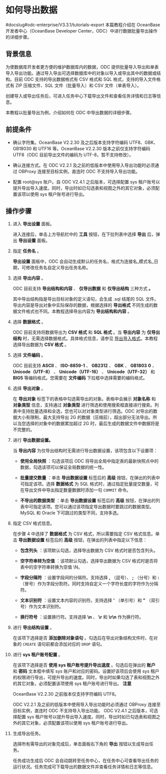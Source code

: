 如何导出数据 
===========================
#docslug#odc-enterprise/V3.3.1/tutorials-export
本篇教程介绍在 OceanBase 开发者中心（OceanBase Developer Center，ODC）中进行数据批量导出操作的详细步骤。

背景信息 
-------------------------

为使数据库开发者更方便的维护数据库内的数据，ODC 提供批量导入导出和单表导入导出功能。通过导入导出可选择数据库中的对象以导入或导出其中的数据或结构。目前 ODC 支持的导出数据格式有 CSV 格式和 SQL 格式，支持的导入文件格式有 ZIP 压缩文件、SQL 文件（批量导入）和 CSV 文件（单表导入）。

创建导入或导出任务后，可进入任务中心下载导出文件和查看任务详情和日志等信息。

本教程以批量导出为例，介绍如何在 ODC 中导出数据的详细步骤。

前提条件 
-------------------------

* 确认字符集。OceanBase V2.2.30 及之后版本支持字符编码 UTF8、GBK、GB18030 和 UTF16 等。OceanBase V2.2.30 版本之前仅支持字符编码 UTF8（ODC 目前导出文件的编码为 UTF-8，暂不支持修改）。

  

* 确认连接方式。在 ODC V2.2.1 及之前的低版本中使用导入导出功能时必须通过 OBProxy 连接至目标实例，直连时 ODC 不支持导入导出功能。

  

* 配置 root@sys 账户。自 ODC V2.4.1 之后版本，可选择配置 sys 租户账号以提升导出导入速度。同时，导出时如已勾选表和视图之外的其它对象，必须配置该项以使用 sys 租户账号进行导出。

  




操作步骤 
-------------------------

1. 进入 **导出设置** 面板。

   进入连接后，单击上方导航栏中的 **工具** 按钮，在下拉列表中选择 **导出** 后，弹出 **导出设置** 面板。
   

2. 指定 **任务名** 。

   **导出设置** 面板中，ODC 会自动生成默认的任务名，格式为连接名_模式名_日期，可修改任务名自定义导出任务名称。
   

3. 选择 **导出内容** 。

   ODC 目前支持 **导出结构和内容** 、 **仅导出数据** 和 **仅导出结构** 三种方式 **。** 

   其中导出结构指是导出目标对象的定义语句，会生成 .sql 结尾的 SQL 文件。导出内容是导出对象中实际保存的数据，根据选择的 **导出格式** 不同生成的数据文件格式也不同。本教程选择导出内容为 **导出结构和内容** 。
   

4. 选择 **数据格式** 。

   ODC 目前支持将数据导出为 **CSV 格式** 和 **SQL 格式** 。当 **导出内容** 为 **仅导出结构** 时，无需选择数据格式。具体格式信息，请参见 [导出导入格式](../7.client-odc-user-guide/5.client-odc-use-tools/1.client-odc-data-export-and-import/2.client-odc-export-and-import-formats.md)。本教程选择导出数据为 **CSV 格式** 。
   

5. 选择 **文件编码** 。

   ODC 目前支持 **ASCII** 、 **ISO-8859-1** 、 **GB2312** 、 **GBK** 、 **GB1803** **0** 、 **Unicode（UTF-8）** 、 **Unicode（UTF-16）** 、 **Unicode（UTF-32）** 和 **BIG5** 等编码格式。您需要在 **文件编码** 下拉框中选择需要的编码格式。
   

6. 选择 **导出对象** 。

   在 **导出对象** 标签下的表格中勾选需导出的对象。表格中会展示 **对象名称** 和 **对象类型** 信息，支持通过 **对象类型** 进行筛选和使用搜索框直接进行搜索。列表中支持批量选择和全选，您也可以对对象类型进行筛选。ODC 对导出的数据大小有限制，最大支持导出 2G 的数据（压缩前），超出部分无法导出。所以当您选择的对象中的数据累加超过 2G 时，最后生成的数据文件中数据将是不完整的。
   

7. 进行 **导出数据设置。** 

   当 **导出内容** 为仅导出结构时无需进行导出数据设置，该项包含以下设置项：
   * **使用全局快照** ：勾选该项后 ODC 将导出全局中指定表的最新快照点中的数据，勾选该项可以保证全局数据的统一性。

     
   
   * **批量提交数量** ：单击 **导出数据设置** 标签后的 **高级** 按钮，在弹出的列表中可指定该项。选择 **数据格式** 为 SQL 格式时，通过指定批量提交数量，可在导出文件中导出指定数量数据时添加一句 `COMMIT` 命令。

     
   
   * **不导出的数据类型** ：单击 **导出数据设置** 标签后的 **高级** 按钮，在弹出的列表中可指定该项。您可以通过该项指定导出数据时要跳过的数据类型。MySQL 和 Oracle 下可跳过的类型不同，支持多选。

     
   

   

8. 指定 CSV 格式信息。

   在步骤 4 中选择了 **数据格式** 为 CSV 格式，所以需要指定 CSV 格式信息。单击 **导出数据设置** 标签后的 **高级** 按钮，在弹出的列表中指定以下信息：
   * **包含列头** ：该项默认勾选，选择导出数据为 CSV 格式时是否包含列头。

     
   
   * **空字符串转为空值** ：该项默认勾选，选择导出数据为 CSV 格式时是否将表中的空字符串转换为空值 \\N。

     
   
   * **字段分隔符** ：设置字段间的分隔符。支持选择 **,** （逗号）、 **;** （分号）和 **:** （冒号）作为字段分割符。同时支持自定义一个字符长度的字符作为分隔符。

     
   
   * **文本识别符** ：设置文本内容的识别符。支持选择 **'** （单引号）和 **"** （双引号）作为文本识别符。

     
   
   * **换行符号** ：设置换行符。支持选择 **\\n** 、 **\\r** 和 **\\r\\n** 作为换行符。

     
   

   

9.  进行 **导出结构设置** 。

    在该项下选择是否 **添加删除对象语句** 。勾选后在导出对象结构文件时，在对象的 `CREATE` 语句前都会添加对应的 `DROP` 语句。
    

10. 进行 **sys 租户账号配置** 。

    在该项下选择是否 **使用 sys 租户账号提升导出速度** 。勾选后在弹出的 **账户** 和 **密码** 文本框中填写 sys 账户和对应的密码。设置好该项后会使用 sys 租户的权限进行导出，可提升导出的速度。同时，导出时如果勾选了表和视图之外的其它对象，必须配置该项使用 sys 租户账号进行导出。
    **注意**

    

    OceanBase V2.2.30 之前版本仅支持字符编码 UTF8。

    ODC V2.2.1 及之前的低版本中使用导入导出功能时必须通过 OBProxy 连接至目标实例，直连时 ODC 不支持导入导出功能。
    ODC V2.4.1 之后版本，可选择配置 sys 租户账号以提升导出导入速度。同时，导出时如已勾选表和视图之外的其它对象，必须配置该项以使用 sys 租户账号进行导出。
    

11. 生成导出任务。

    选择所有需导出的对象完成后，单击面板右下角的 **导出** 按钮以生成导出任务。

    任务成功生成后 ODC 会自动跳转至任务中心，在任务中心可查看导出任务的运行状况。任务完成可下载导出的数据文件并查看任务详情和日志等信息。
    



